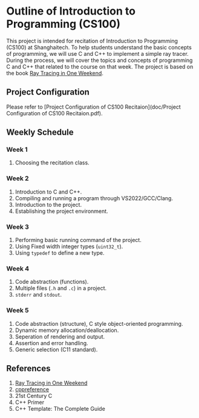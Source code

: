 # Outline of Introduction to Programming (CS100)

This project is intended for recitation of Introduction to Programming (CS100) at Shanghaitech. To help students understand the basic concepts of programming, we will use C and C++ to implement a simple ray tracer. During the process, we will cover the topics and concepts of programming C and C++ that related to the course on that week. The project is based on the book [Ray Tracing in One Weekend](https://raytracing.github.io/).

## Project Configuration

Please refer to [Project Configuration of CS100 Recitaion](doc/Project Configuration of CS100 Recitaion.pdf).

## Weekly Schedule

### Week 1

1. Choosing the recitation class.

### Week 2

1. Introduction to C and C++.
2. Compiling and running a program through VS2022/GCC/Clang.
3. Introduction to the project.
4. Establishing the project environment.

### Week 3

1. Performing basic running command of the project.
2. Using Fixed width integer types (`uint32_t`).
3. Using `typedef` to define a new type.

### Week 4

1. Code abstraction (functions).
2. Multiple files (`.h` and `.c`) in a project.
3. `stderr` and `stdout`.

### Week 5

1. Code abstraction (structure), C style object-oriented programming.
2. Dynamic memory allocation/deallocation.
3. Seperation of rendering and output.
4. Assertion and error handling.
5. Generic selection (C11 standard).

## References

1. [Ray Tracing in One Weekend](https://raytracing.github.io/)
2. [cppreference](https://en.cppreference.com/w/)
3. 21st Century C
4. C++ Primer
5. C++ Template: The Complete Guide
